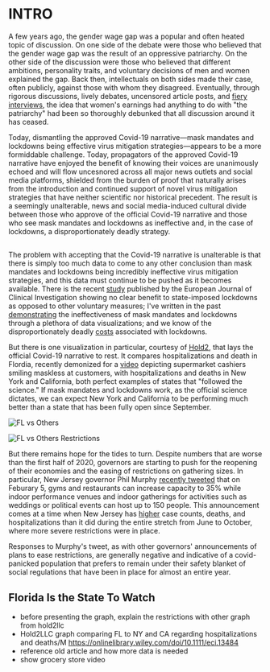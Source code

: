 # INTRO

A few years ago, the gender wage gap was a popular and often heated topic of discussion. On one side of the debate were those who believed that the gender wage gap was the result of an oppressive patriarchy. On the other side of the discussion were those who believed that different ambitions, personality traits, and voluntary decisions of men and women explained the gap. Back then, intellectuals on both sides made their case, often publicly, against those with whom they disagreed. Eventually, through rigorous discussions, lively debates, uncensored article posts, and [fiery interviews](https://www.youtube.com/watch?v=aMcjxSThD54), the idea that women's earnings had anything to do with "the patriarchy" had been so thoroughly debunked that all discussion around it has ceased. 

Today, dismantling the approved Covid-19 narrative&mdash;mask mandates and lockdowns being effective virus mitigation strategies&mdash;appears to be a more formiddable challenge. Today, propagators of the approved Covid-19 narrative have enjoyed the benefit of knowing their voices are unanimously echoed and will flow uncesnored across all major news outlets and social media platforms, shielded from the burden of proof that naturally arises from the introduction and continued support of novel virus mitigation strategies that have neither scientific nor historical precedent. The result is a seemingly unalterable, news and social media-induced cultural divide between those who approve of the official Covid-19 narrative and those who see mask mandates and lockdowns as ineffective and, in the case of lockdowns, a disproportionately deadly strategy. 

## 

The problem with accepting that the Covid-19 narrative is unalterable is that there is simply too much data to come to any other conclusion than mask mandates and lockdowns being incredibly ineffective virus mitigation strategies, and this data must continue to be pushed as it becomes available. There is the recent [study](https://www.newsweek.com/covid-lockdowns-have-no-clear-benefit-vs-other-voluntary-measures-international-study-shows-1561656) published by the European Journal of Clinical Investigation showing no clear benefit to state-imposed lockdowns as opposed to other voluntary measures; I've written in the past [demonstrating](https://mises.org/wire/theres-still-no-evidence-either-lockdowns-or-masks-are-game-changers) the ineffectiveness of mask mandates and lockdowns through a plethora of data visualizations; and we know of the disproportionately deadly [costs](https://rationalground.com/lockdowns-pros-and-cons/) associated with lockdowns. 

But there is one visualization in particular, courtesy of [Hold2](https://twitter.com/Hold2llc), that lays the official Covid-19 narrative to rest. It compares hospitalizations and death in Flordia, recently demonized for a [video](https://twitter.com/SamBrockNBC/status/1357047400548950023?s=20) depicting supermarket cashiers smiling maskless at customers, with hospitalizations and deaths in New York and California, both perfect examples of states that "followed the science." If mask mandates and lockdowns work, as the official science dictates, we can expect New York and California to be performing much better than a state that has been fully open since September.

![FL vs Others](https://pbs.twimg.com/media/EtUGfNRXIAEaTTl?format=jpg&name=large)



![FL vs Others Restrictions](https://pbs.twimg.com/media/EtUGlYbXUAcyNrK?format=jpg&name=large)


But there remains hope for the tides to turn. Despite numbers that are worse than the first half of 2020, governors are starting to push for the reopening of their economies and the easing of restrictions on gathering sizes. In particular, New Jersey governor Phil Murphy [recently tweeted](https://twitter.com/GovMurphy/status/1356998994006794243?s=20) that on Feburary 5, gyms and restaurants can increase capacity to 35% while indoor performance venues and indoor gatherings for activities such as weddings or political events can host up to 150 people. This announcement comes at a time when New Jersey has [higher](https://covidtracking.com/data/state/new-jersey) case counts, deaths, and hospitalizations than it did during the entire stretch from June to October, where more severe restrictions were in place. 

Responses to Murphy's tweet, as with other governors' announcements of plans to ease restrictions, are generally negative and indicative of a covid-panicked population that prefers to remain under their safety blanket of social regulations that have been in place for almost an entire year.


## Florida Is the State To Watch

- before presenting the graph, explain the restrictions with other graph from hold2llc
- Hold2LLC graph comparing FL to NY and CA regarding hospitalizations and deaths/M
https://onlinelibrary.wiley.com/doi/10.1111/eci.13484
- reference old article and how more data is needed
- show grocery store video
